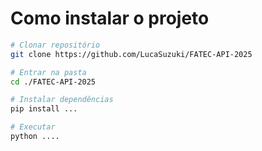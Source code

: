 <h1>Como instalar o projeto</h1>
<p>

```bash
# Clonar repositório
git clone https://github.com/LucaSuzuki/FATEC-API-2025

# Entrar na pasta
cd ./FATEC-API-2025

# Instalar dependências
pip install ...

# Executar
python ....
```
</p>
